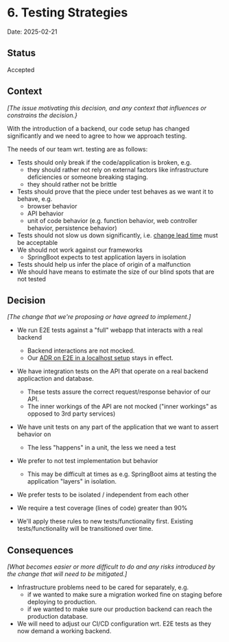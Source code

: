# 6. Testing Strategies

Date: 2025-02-21

## Status

Accepted

## Context

_[The issue motivating this decision, and any context that influences or constrains the decision.}_

With the introduction of a backend, our code setup has changed significantly and we need to agree to how we approach testing.

The needs of our team wrt. testing are as follows:

- Tests should only break if the code/application is broken, e.g.
  - they should rather not rely on external factors like infrastructure deficiencies or someone breaking staging.
  - they should rather not be brittle
- Tests should prove that the piece under test behaves as we want it to behave, e.g.
  - browser behavior
  - API behavior
  - unit of code behavior (e.g. function behavior, web controller behavior, persistence behavior)
- Tests should not slow us down significantly, i.e. [change lead time](https://dora.dev/guides/dora-metrics-four-keys/) must be acceptable
- We should not work against our frameworks
  - SpringBoot expects to test application layers in isolation
- Tests should help us infer the place of origin of a malfunction
- We should have means to estimate the size of our blind spots that are not tested

## Decision

_[The change that we're proposing or have agreed to implement.]_

- We run E2E tests against a "full" webapp that interacts with a real backend
  - Backend interactions are not mocked.
  - Our [ADR on E2E in a localhost setup](./0003-localhost-setup-for-e2e-tests.md) stays in effect.
- We have integration tests on the API that operate on a real backend applicaction and database.
  - These tests assure the correct request/response behavior of our API.
  - The inner workings of the API are not mocked ("inner workings" as opposed to 3rd party services)
- We have unit tests on any part of the application that we want to assert behavior on
  - The less "happens" in a unit, the less we need a test
- We prefer to not test implementation but behavior
  - This may be difficult at times as e.g. SpringBoot aims at testing the application "layers" in isolation.
- We prefer tests to be isolated / independent from each other
- We require a test coverage (lines of code) greater than 90%

- We'll apply these rules to new tests/functionality first. Existing tests/functionality will be transitioned over time.

## Consequences

_[What becomes easier or more difficult to do and any risks introduced by the change that will need to be mitigated.]_

- Infrastructure problems need to be cared for separately, e.g.
  - if we wanted to make sure a migration worked fine on staging before deploying to production.
  - if we wanted to make sure our production backend can reach the production database.
- We will need to adjust our CI/CD configuration wrt. E2E tests as they now demand a working backend.

